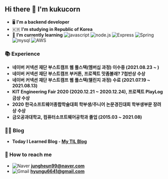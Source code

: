 ## Hi there 👋 I'm kukucorn

- 🖥️ **I'm a backend developer**
- 🇰🇷 **I'm studying in Republic of Korea**
- 🌱 **I’m currently learning** ![javascript](https://img.shields.io/badge/-JavaScript-yellow?logo=javascript&logoColor=FFFFFF&style=plastic) ![node.js](https://img.shields.io/badge/-node.js-339933?logo=node.js&logoColor=white&style=plastic) ![Express](https://img.shields.io/badge/-Express-000000?logo=express&logoColor=white&style=plastic) ![Spring](https://img.shields.io/badge/-Spring-6DB33F?logo=spring&logoColor=FFFFFF&style=plastic) ![mysql](https://img.shields.io/badge/-MySQL-4479A1?logo=mysql&logoColor=FFFFFF&style=plastic) ![AWS](https://img.shields.io/badge/-AWS-FF9900?logo=amazon-AWS&logoColor=FFFFFF&style=plastic)

### 📚 Experience

- **네이버 커넥션 재단 부스트캠프 웹 풀스택(멤버십 과정) 이수중 (2021.08.23 ~ )**
- **네이버 커넥션 재단 부스트캠프 부커톤, 프로젝트 맛좀볼래? 7첩반상 수상**
- **네이버 커넥션 재단 부스트캠프 웹 풀스택(챌린지 과정) 수료 (2021.07.19 ~ 2021.08.13)**
- **KIT Engineering Fair 2020 (2020.12.21 ~ 2020.12.24), 프로젝트 PlayLog 금상 수상**
- **2020 한국소프트웨어종합학술대회 학부생/주니어 논문경진대회 학부생부문 장려상 수상**
- **금오공과대학교, 컴퓨터소프트웨어공학과 졸업 (2015.03 ~ 2021.08)**

### 👨‍💻 Blog

- **Today I Learned Blog - [My TIL Blog](https://kukucorn.github.io/TIL-Blog/)**

### 🤙 How to reach me

- ![Naver](https://img.shields.io/badge/-Naver-03C75A?logo=naver&logoColor=FFFFFF&style=plastic&link=jungheun99@naver.com//left) **<jungheun99@naver.com>**
- ![Gmail](https://img.shields.io/badge/-Gmail-EA4335?logo=gmail&logoColor=FFFFFF&style=plastic) **<hyungu6641@gmail.com>**

<!--
**kukucorn/kukucorn** is a ✨ _special_ ✨ repository because its `README.md` (this file) appears on your GitHub profile.

Here are some ideas to get you started:

- 🔭 I’m currently working on ...

- 👯 I’m looking to collaborate on ...
- 🤔 I’m looking for help with ...
- 💬 Ask me about ...
- 📫 How to reach me: ...
- 😄 Pronouns: ...
- ⚡ Fun fact: ...
-->
